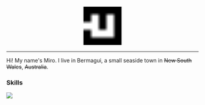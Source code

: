 <p align="center">
  <picture>
    <source srcset="logo/white.svg" media="(prefers-color-scheme: dark)">
    <img src="logo/black.svg" alt="Miro's logo" width="20%">
  </picture>
</p>

----

Hi! My name's Miro. I live in Bermagui, a small seaside town in ~~New South Wales~~, ~~Australia~~.

### Skills

<a href="#">
  <picture>
    <source srcset="https://skillicons.dev/icons?i=html%2Ccss%2Cjs%2Csvg%2Castro&theme=light" media="(prefers-color-scheme: dark)">
    <img src="https://skillicons.dev/icons?i=js,html,css,js,svg,astro">
  </picture>
</a>
